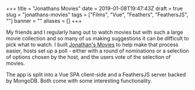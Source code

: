 +++
title = "Jonathans Movies"
date = 2019-01-08T19:47:43Z
draft = true
slug = "jonathans-movies"
tags = ["Films", "Vue", "Feathers", "FeathersJS", ""]
banner = ""
aliases = []
+++

My friends and I regularly hang out to watch movies but with such a large movie collection and so many of us making suggestions it can be difficult to pick what to watch. I built [Jonathan's Movies](https://github.com/arranf/jonathans-movies-client) to help make that process easier, hosts set up a poll - either with a round of nominations or a selection of options chosen by the host, and the users vote of the selection of movies.

The app is split into a Vue SPA client-side and a FeathersJS server backed by MongoDB. Both come with some interesting functionality.


